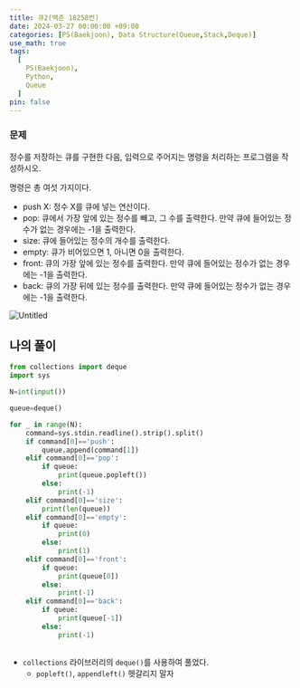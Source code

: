 ```yaml
---
title: 큐2(백준 18258번)
date: 2024-03-27 00:00:00 +09:00
categories: [PS(Baekjoon), Data Structure(Queue,Stack,Deque)]
use_math: true
tags:
  [
    PS(Baekjoon),
    Python,
    Queue
  ]
pin: false
---
```


### 문제

정수를 저장하는 큐를 구현한 다음, 입력으로 주어지는 명령을 처리하는 프로그램을 작성하시오.

명령은 총 여섯 가지이다.

- push X: 정수 X를 큐에 넣는 연산이다.
- pop: 큐에서 가장 앞에 있는 정수를 빼고, 그 수를 출력한다. 만약 큐에 들어있는 정수가 없는 경우에는 -1을 출력한다.
- size: 큐에 들어있는 정수의 개수를 출력한다.
- empty: 큐가 비어있으면 1, 아니면 0을 출력한다.
- front: 큐의 가장 앞에 있는 정수를 출력한다. 만약 큐에 들어있는 정수가 없는 경우에는 -1을 출력한다.
- back: 큐의 가장 뒤에 있는 정수를 출력한다. 만약 큐에 들어있는 정수가 없는 경우에는 -1을 출력한다.

![Untitled](https://github.com/gihuni99/gihuni99.github.io/assets/90080065/211ce7ab-9547-47e4-91ae-5aaba17fd957)

## 나의 풀이

```python
from collections import deque
import sys

N=int(input())

queue=deque()

for _ in range(N):
    command=sys.stdin.readline().strip().split()
    if command[0]=='push':
        queue.append(command[1])
    elif command[0]=='pop':
        if queue:
            print(queue.popleft())
        else:
            print(-1)
    elif command[0]=='size':
        print(len(queue))
    elif command[0]=='empty':
        if queue:
            print(0)
        else:
            print(1)
    elif command[0]=='front':
        if queue:
            print(queue[0])
        else:
            print(-1)
    elif command[0]=='back':
        if queue:
            print(queue[-1])
        else:
            print(-1)
    
```

- `collections` 라이브러리의 `deque()`를 사용하여 풀었다.
    - `popleft()`, `appendleft()` 헷갈리지 말자